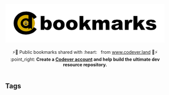 <div align="center">
	<img width="560" src="images/codever-bookmarks-header-560x137.png" alt="Codever bookmarks">
	<br>
</div>

<br />

<div align="center">
⚡️🔖  Public bookmarks shared with :heart: &nbsp; from <a href="https://www.codever.land" target="_blank">www.codever.land</a> 🔖⚡️
</div>

<div align="center">
	:point_right: <b>Create a <a href="https://www.codever.land/register">Codever account</a> and help build the ultimate dev resource repository.</b>
</div>

<br />

## Tags
